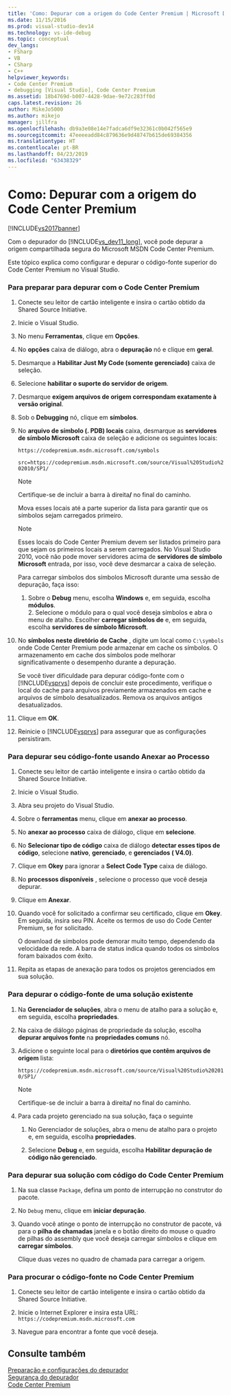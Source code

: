 ```yaml
---
title: 'Como: Depurar com a origem do Code Center Premium | Microsoft Docs'
ms.date: 11/15/2016
ms.prod: visual-studio-dev14
ms.technology: vs-ide-debug
ms.topic: conceptual
dev_langs:
- FSharp
- VB
- CSharp
- C++
helpviewer_keywords:
- Code Center Premium
- debugging [Visual Studio], Code Center Premium
ms.assetid: 18b4769d-b007-4428-9dae-9e72c283ff0d
caps.latest.revision: 26
author: MikeJo5000
ms.author: mikejo
manager: jillfra
ms.openlocfilehash: db9a3e08e14e7fadca6df9e32361c0b042f565e9
ms.sourcegitcommit: 47eeeeadd84c879636e9d48747b615de69384356
ms.translationtype: HT
ms.contentlocale: pt-BR
ms.lasthandoff: 04/23/2019
ms.locfileid: "63438329"
---
```

# <a name="how-to-debug-with-code-center-premium-source"></a>Como: Depurar com a origem do Code Center Premium
[!INCLUDE[vs2017banner](../includes/vs2017banner.md)]

Com o depurador do [!INCLUDE[vs_dev11_long](../includes/vs-dev11-long-md.md)], você pode depurar a origem compartilhada segura do Microsoft MSDN Code Center Premium.  
  
 Este tópico explica como configurar e depurar o código-fonte superior do Code Center Premium no Visual Studio.  
  
### <a name="to-prepare-for-debugging-with-code-center-premium"></a>Para preparar para depurar com o Code Center Premium  
  
1. Conecte seu leitor de cartão inteligente e insira o cartão obtido da Shared Source Initiative.  
  
2. Inicie o Visual Studio.  
  
3. No menu **Ferramentas**, clique em **Opções**.  
  
4. No **opções** caixa de diálogo, abra o **depuração** nó e clique em **geral**.  
  
5. Desmarque a **Habilitar Just My Code (somente gerenciado)** caixa de seleção.  
  
6. Selecione **habilitar o suporte do servidor de origem**.  
  
7. Desmarque **exigem arquivos de origem correspondam exatamente à versão original**.  
  
8. Sob o **Debugging** nó, clique em **símbolos**.  
  
9. No **arquivo de símbolo (. PDB) locais** caixa, desmarque as **servidores de símbolo Microsoft** caixa de seleção e adicione os seguintes locais:  
  
     `https://codepremium.msdn.microsoft.com/symbols`  
  
     `src=https://codepremium.msdn.microsoft.com/source/Visual%20Studio%202010/SP1/`  
  
   > [!NOTE]
   > Certifique-se de incluir a barra à direita<strong>/</strong> no final do caminho.  
  
     Mova esses locais até a parte superior da lista para garantir que os símbolos sejam carregados primeiro.  
  
   > [!NOTE]
   > Esses locais do Code Center Premium devem ser listados primeiro para que sejam os primeiros locais a serem carregados. No Visual Studio 2010, você não pode mover servidores acima de **servidores de símbolo Microsoft** entrada, por isso, você deve desmarcar a caixa de seleção.  
   > 
   >  Para carregar símbolos dos símbolos Microsoft durante uma sessão de depuração, faça isso:  
   > 
   > 1. Sobre o **Debug** menu, escolha **Windows** e, em seguida, escolha **módulos**.  
   >    2.  Selecione o módulo para o qual você deseja símbolos e abra o menu de atalho. Escolher **carregar símbolos de** e, em seguida, escolha **servidores de símbolo Microsoft**.  
  
10. No **símbolos neste diretório de Cache** , digite um local como `C:\symbols` onde Code Center Premium pode armazenar em cache os símbolos. O armazenamento em cache dos símbolos pode melhorar significativamente o desempenho durante a depuração.  
  
     Se você tiver dificuldade para depurar código-fonte com o [!INCLUDE[vsprvs](../includes/vsprvs-md.md)] depois de concluir este procedimento, verifique o local do cache para arquivos previamente armazenados em cache e arquivos de símbolo desatualizados. Remova os arquivos antigos desatualizados.  
  
11. Clique em **OK**.  
  
12. Reinicie o [!INCLUDE[vsprvs](../includes/vsprvs-md.md)] para assegurar que as configurações persistiram.  
  
### <a name="to-debug-your-source-code-using-attach-to-process"></a>Para depurar seu código-fonte usando Anexar ao Processo  
  
1. Conecte seu leitor de cartão inteligente e insira o cartão obtido da Shared Source Initiative.  
  
2. Inicie o Visual Studio.  
  
3. Abra seu projeto do Visual Studio.  
  
4. Sobre o **ferramentas** menu, clique em **anexar ao processo**.  
  
5. No **anexar ao processo** caixa de diálogo, clique em **selecione**.  
  
6. No **Selecionar tipo de código** caixa de diálogo **detectar esses tipos de código**, selecione **nativo**, **gerenciado**, e **gerenciados ( V4.0)**.  
  
7. Clique em **Okey** para ignorar a **Select Code Type** caixa de diálogo.  
  
8. No **processos disponíveis** , selecione o processo que você deseja depurar.  
  
9. Clique em **Anexar**.  
  
10. Quando você for solicitado a confirmar seu certificado, clique em **Okey**. Em seguida, insira seu PIN. Aceite os termos de uso do Code Center Premium, se for solicitado.  
  
     O download de símbolos pode demorar muito tempo, dependendo da velocidade da rede. A barra de status indica quando todos os símbolos foram baixados com êxito.  
  
11. Repita as etapas de anexação para todos os projetos gerenciados em sua solução.  
  
### <a name="to-debug-source-code-from-an-existing-solution"></a>Para depurar o código-fonte de uma solução existente  
  
1. Na **Gerenciador de soluções**, abra o menu de atalho para a solução e, em seguida, escolha **propriedades**.  
  
2. Na caixa de diálogo páginas de propriedade da solução, escolha **depurar arquivos fonte** na **propriedades comuns** nó.  
  
3. Adicione o seguinte local para o **diretórios que contêm arquivos de origem** lista:  
  
    `https://codepremium.msdn.microsoft.com/source/Visual%20Studio%202010/SP1/`  
  
   > [!NOTE]
   > Certifique-se de incluir a barra à direita<strong>/</strong> no final do caminho.  
  
4. Para cada projeto gerenciado na sua solução, faça o seguinte  
  
   1. No Gerenciador de soluções, abra o menu de atalho para o projeto e, em seguida, escolha **propriedades**.  
  
   2. Selecione **Debug** e, em seguida, escolha **Habilitar depuração de código não gerenciado**.  
  
### <a name="to-debug-your-solution-with-code-center-premium-source"></a>Para depurar sua solução com código do Code Center Premium  
  
1. Na sua classe `Package`, defina um ponto de interrupção no construtor do pacote.  
  
2. No `Debug` menu, clique em **iniciar depuração**.  
  
3. Quando você atinge o ponto de interrupção no construtor de pacote, vá para o **pilha de chamadas** janela e o botão direito do mouse o quadro de pilhas do assembly que você deseja carregar símbolos e clique em **carregar símbolos**.  
  
     Clique duas vezes no quadro de chamada para carregar a origem.  
  
### <a name="to-browse-source-code-on-code-center-premium"></a>Para procurar o código-fonte no Code Center Premium  
  
1. Conecte seu leitor de cartão inteligente e insira o cartão obtido da Shared Source Initiative.  
  
2. Inicie o Internet Explorer e insira esta URL: `https://codepremium.msdn.microsoft.com`  
  
3. Navegue para encontrar a fonte que você deseja.  
  
## <a name="see-also"></a>Consulte também  
 [Preparação e configurações do depurador](../debugger/debugger-settings-and-preparation.md)   
 [Segurança do depurador](../debugger/debugger-security.md)   
 [Code Center Premium](https://www.microsoft.com/en-us/sharedsource/code-center-premium.aspx)
